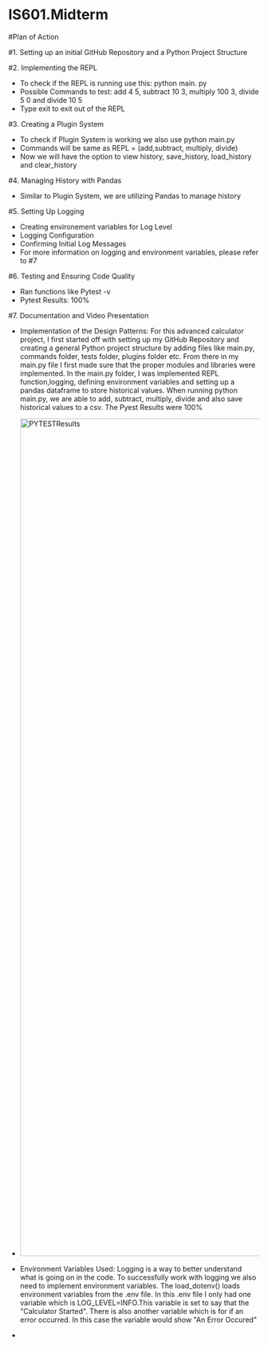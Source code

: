 # IS601.Midterm

#Plan of Action


#1. Setting up an initial GitHub Repository and a Python Project Structure

#2. Implementing the REPL
- To check if the REPL is running use this: python main. py 
- Possible Commands to test: add 4 5, subtract 10 3, multiply 100 3, divide 5 0 and divide 10 5
- Type exit to exit out of the REPL

#3. Creating a Plugin System
- To check if Plugin System is working we also use python main.py
- Commands will be same as REPL = (add,subtract, multiply, divide)
- Now we will have the option to view history, save_history, load_history and clear_history

#4. Managing History with Pandas 
- Similar to Plugin System, we are utilizing Pandas to manage history

#5. Setting Up Logging 
- Creating environement variables for Log Level
- Logging Configuration
- Confirming Initial Log Messages
- For more information on logging and environment variables, please refer to #7

#6. Testing and Ensuring Code Quality
- Ran functions like Pytest -v
- Pytest Results: 100% 

#7. Documentation and Video Presentation
- Implementation of the Design Patterns: For this advanced calculator project, I first started off with setting up my GitHub Repository and creating a general Python project structure by adding files like main.py, commands folder, tests folder, plugins folder etc. From there in my main.py file I first made sure that the proper modules and libraries were implemented. In the main.py folder, I was implemented REPL function,logging, defining environment variables and setting up a pandas dataframe to store historical values. When running python main.py, we are able to add, subtract, multiply, divide and also save historical values to a csv. The Pyest Results were 100%
- <img width="1680" alt="PYTESTResults" src="https://github.com/user-attachments/assets/b951caf4-a0a9-41b4-a86f-0d6435204ae6">

- Environment Variables Used: Logging is a way to better understand what is going on in the code. To successfully work with logging we also need to implement environment variables.  The load_dotenv() loads environment variables from the .env file. In this .env file I only had one variable which is LOG_LEVEL=INFO.This variable is set to say that the "Calculator Started". There is also another variable which is for if an error occurred. In this case the variable would show "An Error Occured"
- 
 

